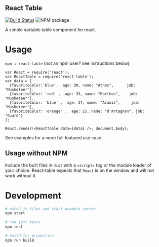 React Table
---

[![Build Status](http://img.shields.io/travis/NickTomlin/react-table.svg?style=flat&branch=master)](https://travis-ci.org/NickTomlin/react-table)
![NPM package](https://img.shields.io/npm/v/react-table.svg)

A simple sortable table component for react.

# Usage

`npm i react-table` (not an npm user? see instructions below)

```javasript
var React = require('react');
var ReactTable = require('react-table');
var data = [
  {favoriteColor:'blue',  age: 30, name: "Athos",      job: "Musketeer"},
  {favoriteColor: 'red' ,  age: 33, name: "Porthos",    job: "Musketeer"},
  {favoriteColor: 'blue' ,  age: 27, name: "Aramis",     job: "Musketeer"},
  {favoriteColor: 'orange' ,  age: 25, name: "d'Artagnan", job: "Guard"}
];

React.render(<ReactTable data={data} />, document.body);
```

See examples for a more full featured use case.

## Usage without NPM

Include the built files in `dist` with a `<script>` tag or the module loader of your choice. React-table expects that `React` is on the window and will not work without it.

# Development

```bash
# watch js files and start example server
npm start

# run jest tests
npm test

# build for production
npm run build
```
